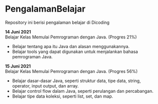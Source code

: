 # PengalamanBelajar
Repository ini berisi pengalaman belajar di Dicoding

**14 Juni 2021**  
Belajar Kelas Memulai Pemrograman dengan Java. (Progres 21%)
  * Belajar tentang apa itu Java dan alasan menggunakannya.
  * Belajar tools yang dapat digunakan untuk menjalankan bahasa pemrograman Java.

**15 Juni 2021**  
Belajar Kelas Memulai Pemrograman dengan Java. (Progres 56%)
 * Belajar dasar-dasar Java, seperti struktur data, tipe data, string, operator, input output, dan array.
 * Belajar control flow dalam Java, seperti perulangan dan percabangan.
 * Belajar tipe data koleksi, seperti list, set, dan map.

